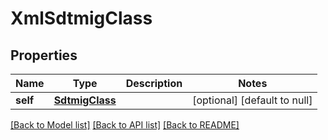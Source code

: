 # XmlSdtmigClass

## Properties
Name | Type | Description | Notes
------------ | ------------- | ------------- | -------------
**self** | [**SdtmigClass**](SdtmigClass.md) |  | [optional] [default to null]

[[Back to Model list]](../README.md#documentation-for-models) [[Back to API list]](../README.md#documentation-for-api-endpoints) [[Back to README]](../README.md)


